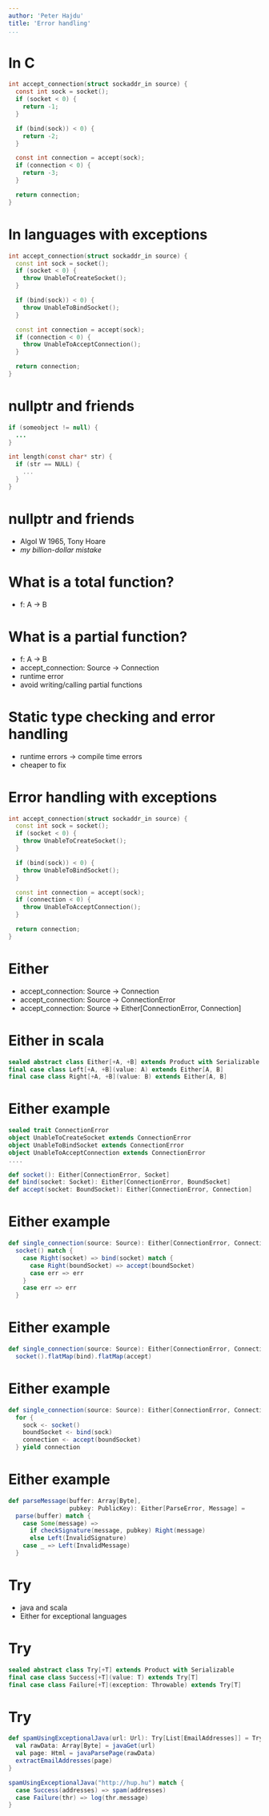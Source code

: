 ```yaml
---
author: 'Peter Hajdu'
title: 'Error handling'
...
```


# In C

``` c
int accept_connection(struct sockaddr_in source) {
  const int sock = socket();
  if (socket < 0) {
    return -1;
  }

  if (bind(sock)) < 0) {
    return -2;
  }

  const int connection = accept(sock);
  if (connection < 0) {
    return -3;
  }

  return connection;
}
```

# In languages with exceptions

``` c++
int accept_connection(struct sockaddr_in source) {
  const int sock = socket();
  if (socket < 0) {
    throw UnableToCreateSocket();
  }

  if (bind(sock)) < 0) {
    throw UnableToBindSocket();
  }

  const int connection = accept(sock);
  if (connection < 0) {
    throw UnableToAcceptConnection();
  }

  return connection;
}
```

# nullptr and friends

``` java
if (someobject != null) {
  ...
}
```

``` c
int length(const char* str) {
  if (str == NULL) {
    ...
  }
}
```

# nullptr and friends

 * Algol W 1965, Tony Hoare
 * _my billion-dollar mistake_

# What is a total function?

 * f: A -> B

# What is a partial function?

 * f: A -> B
 * accept_connection: Source -> Connection
 * runtime error
 * avoid writing/calling partial functions

# Static type checking and error handling

 * runtime errors -> compile time errors
 * cheaper to fix

# Error handling with exceptions

``` c++
int accept_connection(struct sockaddr_in source) {
  const int sock = socket();
  if (socket < 0) {
    throw UnableToCreateSocket();
  }

  if (bind(sock)) < 0) {
    throw UnableToBindSocket();
  }

  const int connection = accept(sock);
  if (connection < 0) {
    throw UnableToAcceptConnection();
  }

  return connection;
}
```

# Either

  * accept_connection: Source -> Connection
  * accept_connection: Source -> ConnectionError
  * accept_connection: Source -> Either[ConnectionError, Connection]

# Either in scala

``` scala
sealed abstract class Either[+A, +B] extends Product with Serializable
final case class Left[+A, +B](value: A) extends Either[A, B]
final case class Right[+A, +B](value: B) extends Either[A, B]
```

# Either example

``` scala
sealed trait ConnectionError
object UnableToCreateSocket extends ConnectionError
object UnableToBindSocket extends ConnectionError
object UnableToAcceptConnection extends ConnectionError
....

def socket(): Either[ConnectionError, Socket]
def bind(socket: Socket): Either[ConnectionError, BoundSocket]
def accept(socket: BoundSocket): Either[ConnectionError, Connection]
```

# Either example

``` scala
def single_connection(source: Source): Either[ConnectionError, Connection] =
  socket() match {
    case Right(socket) => bind(socket) match {
      case Right(boundSocket) => accept(boundSocket)
      case err => err
    }
    case err => err
  }
```

# Either example

``` scala
def single_connection(source: Source): Either[ConnectionError, Connection] =
  socket().flatMap(bind).flatMap(accept)
```

# Either example

``` scala
def single_connection(source: Source): Either[ConnectionError, Connection] =
  for {
    sock <- socket()
    boundSocket <- bind(sock)
    connection <- accept(boundSocket)
  } yield connection
```

# Either example

``` scala
def parseMessage(buffer: Array[Byte],
                 pubkey: PublicKey): Either[ParseError, Message] =
  parse(buffer) match {
    case Some(message) =>
      if checkSignature(message, pubkey) Right(message)
      else Left(InvalidSignature)
    case _ => Left(InvalidMessage)
  }
```

# Try

  * java and scala
  * Either for exceptional languages

# Try

``` scala
sealed abstract class Try[+T] extends Product with Serializable
final case class Success[+T](value: T) extends Try[T]
final case class Failure[+T](exception: Throwable) extends Try[T]
```

# Try

``` scala
def spamUsingExceptionalJava(url: Url): Try[List[EmailAddresses]] = Try {
  val rawData: Array[Byte] = javaGet(url)
  val page: Html = javaParsePage(rawData)
  extractEmailAddresses(page)
}

spamUsingExceptionalJava("http://hup.hu") match {
  case Success(addresses) => spam(addresses)
  case Failure(thr) => log(thr.message)
}
```

